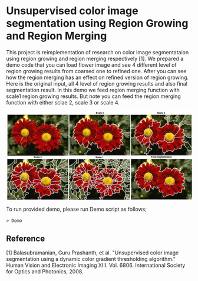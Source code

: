 # Unsupervised color image segmentation using Region Growing and Region Merging

This project is reimplementation of research on color image segmentataion using region growing and region merging respectively [1]. We prepared a demo code that you can load flower image and see 4 different level of region growing results from coarsed one to refined one. After you can see how the region merging has an effect on refined version of region growing. Here is the original input, all 4 level of region growing results and also final segmentation result. In this demo we feed region merging function with scale1 region growing results. But note you can feed the region merging function with either sclae 2, scale 3 or scale 4. 

![Sample image](Outputs/result.jpg?raw=true "Title")

To run provided demo, please run Demo script as follows;

```
> Demo
```

## Reference
[1] Balasubramanian, Guru Prashanth, et al. "Unsupervised color image segmentation using a dynamic color gradient thresholding algorithm." Human Vision and Electronic Imaging XIII. Vol. 6806. International Society for Optics and Photonics, 2008.
